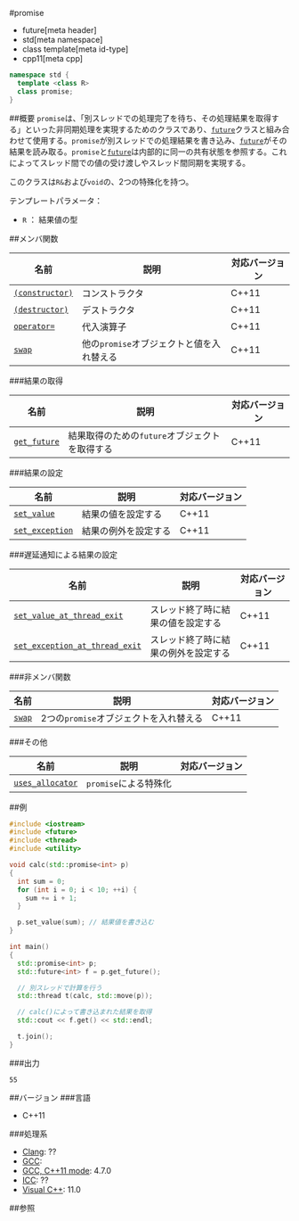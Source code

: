 #promise
* future[meta header]
* std[meta namespace]
* class template[meta id-type]
* cpp11[meta cpp]

```cpp
namespace std {
  template <class R>
  class promise;
}
```

##概要
`promise`は、「別スレッドでの処理完了を待ち、その処理結果を取得する」といった非同期処理を実現するためのクラスであり、[`future`](future.md)クラスと組み合わせて使用する。`promise`が別スレッドでの処理結果を書き込み、[`future`](future.md)がその結果を読み取る。`promise`と[`future`](future.md)は内部的に同一の共有状態を参照する。これによってスレッド間での値の受け渡しやスレッド間同期を実現する。

このクラスは`R&`および`void`の、2つの特殊化を持つ。


テンプレートパラメータ：

- `R` ： 結果値の型


##メンバ関数

| 名前 | 説明 | 対応バージョン |
|------|------|----------------|
| [`(constructor)`](promise/op_constructor.md) | コンストラクタ | C++11 |
| [`(destructor)`](promise/op_destructor.md) | デストラクタ | C++11 |
| [`operator=`](promise/op_assign.md) | 代入演算子 | C++11 |
| [`swap`](promise/swap.md) | 他の`promise`オブジェクトと値を入れ替える | C++11 |


###結果の取得

| 名前 | 説明 | 対応バージョン |
|------|------|----------------|
| [`get_future`](promise/get_future.md) | 結果取得のための`future`オブジェクトを取得する | C++11 |


###結果の設定

| 名前 | 説明 | 対応バージョン |
|------|------|----------------|
| [`set_value`](promise/set_value.md) | 結果の値を設定する | C++11 |
| [`set_exception`](promise/set_exception.md) | 結果の例外を設定する | C++11 |


###遅延通知による結果の設定

| 名前 | 説明 | 対応バージョン |
|------|------|----------------|
| [`set_value_at_thread_exit`](promise/set_value_at_thread_exit.md) | スレッド終了時に結果の値を設定する | C++11 |
| [`set_exception_at_thread_exit`](promise/set_exception_at_thread_exit.md) | スレッド終了時に結果の例外を設定する | C++11 |


###非メンバ関数

| 名前 | 説明 | 対応バージョン |
|------|------|----------------|
| [`swap`](promise/swap_free.md) | 2つの`promise`オブジェクトを入れ替える | C++11 |


###その他

| 名前 | 説明 | 対応バージョン |
|------|------|----------------|
| [`uses_allocator`](promise/uses_allocator.md) | `promise`による特殊化 |


##例
```cpp
#include <iostream>
#include <future>
#include <thread>
#include <utility>

void calc(std::promise<int> p)
{
  int sum = 0;
  for (int i = 0; i < 10; ++i) {
    sum += i + 1;
  }

  p.set_value(sum); // 結果値を書き込む
}

int main()
{
  std::promise<int> p;
  std::future<int> f = p.get_future();

  // 別スレッドで計算を行う
  std::thread t(calc, std::move(p));

  // calc()によって書き込まれた結果を取得
  std::cout << f.get() << std::endl;

  t.join();
}
```

###出力
```
55
```

##バージョン
###言語
- C++11

###処理系
- [Clang](/implementation.md#clang): ??
- [GCC](/implementation.md#gcc): 
- [GCC, C++11 mode](/implementation.md#gcc): 4.7.0
- [ICC](/implementation.md#icc): ??
- [Visual C++](/implementation.md#visual_cpp): 11.0


##参照

